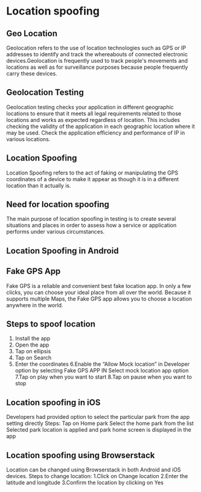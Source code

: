 # Location spoofing

## Geo Location
Geolocation refers to the use of location technologies such as GPS or IP addresses to identify and track the whereabouts of connected electronic devices.Geolocation is frequently used to track people's movements and locations as well as for surveillance purposes because people frequently carry these devices.

## Geolocation Testing
Geolocation testing checks your application in different geographic locations to ensure that it meets all  legal requirements related to those locations and  works as expected regardless of location. This includes checking the validity of the application in each geographic location where it may be used. Check the application  efficiency and performance of IP in various locations.

## Location Spoofing
Location Spoofing refers to the act of faking or manipulating the GPS coordinates of a device to make it appear as though it is in a different location than it actually is.

## Need for location spoofing
The main purpose of location spoofing in testing is to create several situations and places in order to assess how a service or application performs under various circumstances.

## Location Spoofing in Android
## Fake GPS App
Fake GPS is a reliable and convenient best fake location app. In only a few clicks, you can choose your ideal place from all over the world. Because it supports multiple Maps, the Fake GPS app allows you to choose a location anywhere in the world. 

## Steps to spoof location
1. Install the app
2. Open the app
3. Tap on ellipsis
4. Tap on Search
5. Enter the coordinates
6.Enable the “Allow Mock location” in Developer option by selecting Fake GPS APP IN Select mock location app option
7.Tap on play when you want to start 
8.Tap on pause when you want to stop

## Location spoofing in iOS
Developers had provided option to select the particular park from the app setting directly
Steps:
Tap on Home park
Select the home park from the list
Selected park location is applied and park home screen is displayed in the app

## Location spoofing using Browserstack
Location can be changed using Browserstack in both Android and iOS devices.
Steps to change location:
1.Click on Change location
2.Enter the latitude and longitude
3.Confirm the location by clicking on Yes
